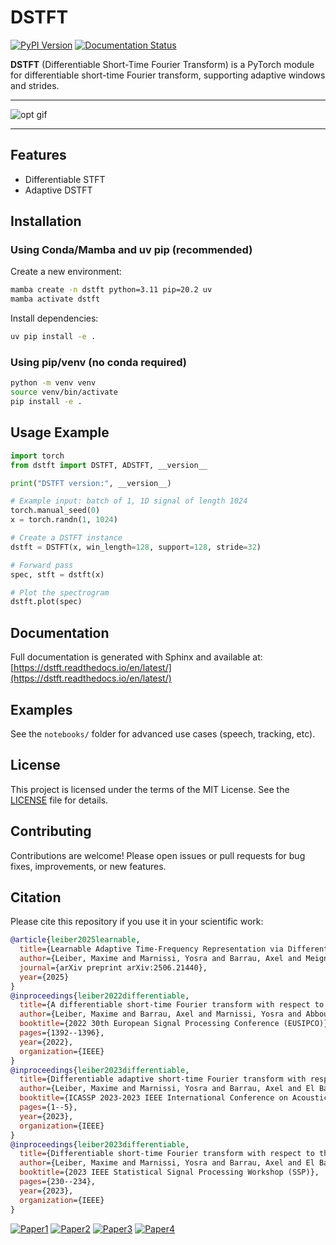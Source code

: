 # DSTFT

[![PyPI Version](https://img.shields.io/badge/pypi-v0.2.0-blue.svg)](https://pypi.org/project/dstft/)
[![Documentation Status](https://readthedocs.org/projects/dstft/badge/?version=latest)](https://dstft.readthedocs.io/en/latest/?badge=latest)


**DSTFT** (Differentiable Short-Time Fourier Transform) is a PyTorch module for differentiable short-time Fourier transform, supporting adaptive windows and strides.

---

![opt gif](docs/resources/opt.gif)

---

## Features
- Differentiable STFT 
- Adaptive DSTFT 


## Installation

### Using Conda/Mamba and uv pip (recommended)

Create a new environment:
```bash
mamba create -n dstft python=3.11 pip=20.2 uv
mamba activate dstft
```

Install dependencies:
```bash
uv pip install -e .
```

### Using pip/venv (no conda required)

```bash
python -m venv venv
source venv/bin/activate
pip install -e .
```

## Usage Example

```python
import torch
from dstft import DSTFT, ADSTFT, __version__

print("DSTFT version:", __version__)

# Example input: batch of 1, 1D signal of length 1024
torch.manual_seed(0)
x = torch.randn(1, 1024)

# Create a DSTFT instance
dstft = DSTFT(x, win_length=128, support=128, stride=32)

# Forward pass
spec, stft = dstft(x)

# Plot the spectrogram
dstft.plot(spec)
```

## Documentation

Full documentation is generated with Sphinx and available at: [https://dstft.readthedocs.io/en/latest/](https://dstft.readthedocs.io/en/latest/)

## Examples

See the `notebooks/` folder for advanced use cases (speech, tracking, etc).

## License

This project is licensed under the terms of the MIT License. See the [LICENSE](LICENSE) file for details.

## Contributing

Contributions are welcome! Please open issues or pull requests for bug fixes, improvements, or new features.

## Citation

Please cite this repository if you use it in your scientific work:

```bibtex
@article{leiber2025learnable,
  title={Learnable Adaptive Time-Frequency Representation via Differentiable Short-Time Fourier Transform},
  author={Leiber, Maxime and Marnissi, Yosra and Barrau, Axel and Meignen, Sylvain and Massouli{\~A}{\v{S}}, Laurent},
  journal={arXiv preprint arXiv:2506.21440},
  year={2025}
}
@inproceedings{leiber2022differentiable,
  title={A differentiable short-time Fourier transform with respect to the window length},
  author={Leiber, Maxime and Barrau, Axel and Marnissi, Yosra and Abboud, Dany},
  booktitle={2022 30th European Signal Processing Conference (EUSIPCO)},
  pages={1392--1396},
  year={2022},
  organization={IEEE}
}
@inproceedings{leiber2023differentiable,
  title={Differentiable adaptive short-time Fourier transform with respect to the window length},
  author={Leiber, Maxime and Marnissi, Yosra and Barrau, Axel and El Badaoui, Mohammed},
  booktitle={ICASSP 2023-2023 IEEE International Conference on Acoustics, Speech and Signal Processing (ICASSP)},
  pages={1--5},
  year={2023},
  organization={IEEE}
}
@inproceedings{leiber2023differentiable,
  title={Differentiable short-time Fourier transform with respect to the hop length},
  author={Leiber, Maxime and Marnissi, Yosra and Barrau, Axel and El Badaoui, Mohammed},
  booktitle={2023 IEEE Statistical Signal Processing Workshop (SSP)},
  pages={230--234},
  year={2023},
  organization={IEEE}
}
```

[![Paper1](http://img.shields.io/badge/paper1-arxiv-b31b1b.svg)](https://arxiv.org/pdf/2506.21440)
[![Paper2](http://img.shields.io/badge/paper2-arxiv-b31b1b.svg)](https://arxiv.org/abs/2208.10886)
[![Paper3](http://img.shields.io/badge/paper3-arxiv-b31b1b.svg)](https://arxiv.org/abs/2308.02418)
[![Paper4](http://img.shields.io-badge/paper4-arxiv-b31b1b.svg)](https://arxiv.org/abs/2308.02421)